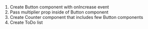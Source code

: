 1. Create Button component with onIncrease event
2. Pass multiplier prop inside of Button component
3. Create Counter component that includes few Button 
components
4. Create ToDo list